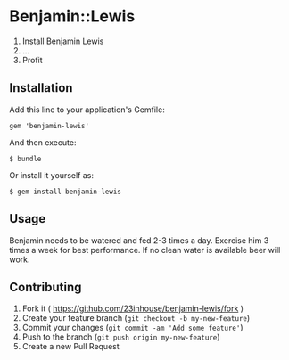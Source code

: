 # Benjamin::Lewis

1. Install Benjamin Lewis
2. ...
3. Profit

## Installation

Add this line to your application's Gemfile:

    gem 'benjamin-lewis'

And then execute:

    $ bundle

Or install it yourself as:

    $ gem install benjamin-lewis

## Usage

Benjamin needs to be watered and fed 2-3 times a day.
Exercise him 3 times a week for best performance.
If no clean water is available beer will work.

## Contributing

1. Fork it ( https://github.com/23inhouse/benjamin-lewis/fork )
2. Create your feature branch (`git checkout -b my-new-feature`)
3. Commit your changes (`git commit -am 'Add some feature'`)
4. Push to the branch (`git push origin my-new-feature`)
5. Create a new Pull Request
